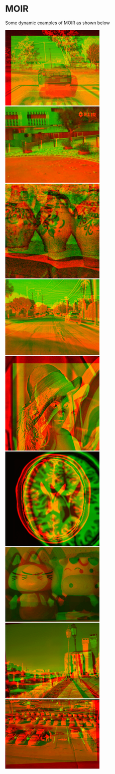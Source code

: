 # MOIR
Some dynamic examples of MOIR as shown below

<img src="car.gif" width="300px">
<img src="CVC14.gif" width="300px">
<img src="flash.gif" width="300px">
<img src="FLIR.gif" width="300px">
<img src="lenna.gif" width="300px">
<img src="medical.gif" width="300px">
<img src="ms.gif" width="300px">
<img src="nir.gif" width="300px">
<img src="simulation.gif" width="300px">




